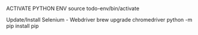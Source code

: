 ACTIVATE PYTHON ENV
source todo-env/bin/activate  

Update/Install Selenium - Webdriver
    brew upgrade chromedriver
    python -m pip install pip
<!-- *history* shows last used commands-->